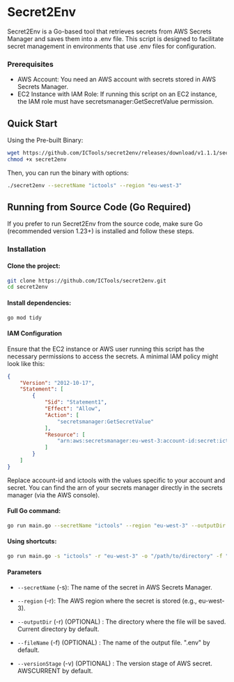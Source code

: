 # Secret2Env

Secret2Env is a Go-based tool that retrieves secrets from AWS Secrets Manager and saves them into a .env file. This script is designed to facilitate secret management in environments that use .env files for configuration.


### Prerequisites

- AWS Account: You need an AWS account with secrets stored in AWS Secrets Manager.
- EC2 Instance with IAM Role: If running this script on an EC2 instance, the IAM role must have secretsmanager:GetSecretValue permission.

## Quick Start

Using the Pre-built Binary:

```bash
wget https://github.com/ICTools/secret2env/releases/download/v1.1.1/secret2env
chmod +x secret2env
```

Then, you can run the binary with options:

```bash
./secret2env --secretName "ictools" --region "eu-west-3"
```

## Running from Source Code (Go Required)

If you prefer to run Secret2Env from the source code, make sure Go (recommended version 1.23+) is installed and follow these steps.

### Installation

#### Clone the project:

```bash
git clone https://github.com/ICTools/secret2env.git
cd secret2env
```

#### Install dependencies:
```bash
go mod tidy
```

#### IAM Configuration

Ensure that the EC2 instance or AWS user running this script has the necessary permissions to access the secrets. A minimal IAM policy might look like this:

```json
{
    "Version": "2012-10-17",
    "Statement": [
        {
            "Sid": "Statement1",
            "Effect": "Allow",
            "Action": [
                "secretsmanager:GetSecretValue"
            ],
            "Resource": [
                "arn:aws:secretsmanager:eu-west-3:account-id:secret:ictools"
            ]
        }
    ]
}
```

Replace account-id and ictools with the values specific to your account and secret. You can find the arn of your secrets manager directly in the secrets manager (via the AWS console).

#### Full Go command:

```bash
go run main.go --secretName "ictools" --region "eu-west-3" --outputDir "/path/to/directory" --fileName ".env.local" --versionStage "AWSCURRENT"
```

#### Using shortcuts:

```bash
go run main.go -s "ictools" -r "eu-west-3" -o "/path/to/directory" -f ".env.local" -v "AWSCURRENT"
```

#### Parameters

- `--secretName` (-s): The name of the secret in AWS Secrets Manager.

- `--region` (-r): The AWS region where the secret is stored (e.g., eu-west-3).

- `--outputDir` (-r) (OPTIONAL) : The directory where the file will be saved. Current directory by default.

- `--fileName` (-f) (OPTIONAL) : The name of the output file. ".env" by default.

- `--versionStage` (-v) (OPTIONAL) : The version stage of AWS secret. AWSCURRENT by default. 